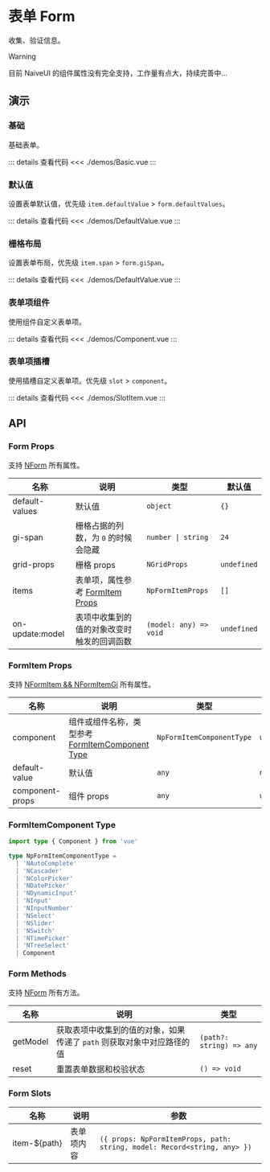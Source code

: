 # 表单 Form

收集、验证信息。

> [!WARNING]
> 目前 NaiveUI 的组件属性没有完全支持，工作量有点大，持续完善中...

## 演示

<script setup lang="ts">
import { Basic, DefaultValue, Grid, Component, SlotItem } from './demos'
</script>

### 基础

基础表单。

<Basic />

::: details 查看代码
<<< ./demos/Basic.vue
:::

### 默认值

设置表单默认值，优先级 `item.defaultValue` > `form.defaultValues`。

<DefaultValue />

::: details 查看代码
<<< ./demos/DefaultValue.vue
:::

### 栅格布局

设置表单布局，优先级 `item.span` > `form.giSpan`。

<Grid />

::: details 查看代码
<<< ./demos/DefaultValue.vue
:::

### 表单项组件

使用组件自定义表单项。

<Component />

::: details 查看代码
<<< ./demos/Component.vue
:::

### 表单项插槽

使用插槽自定义表单项。优先级 `slot` > `component`。

<SlotItem />

::: details 查看代码
<<< ./demos/SlotItem.vue
:::

## API

### Form Props

支持 [NForm](https://www.naiveui.com/zh-CN/light/components/form#Form-Props) 所有属性。

| 名称            | 说明                                               | 类型                   | 默认值      |
| --------------- | -------------------------------------------------- | ---------------------- | ----------- |
| default-values  | 默认值                                             | `object`               | `{}`        |
| gi-span         | 栅格占据的列数，为 `0` 的时候会隐藏                | `number \| string`     | `24`        |
| grid-props      | 栅格 props                                         | `NGridProps`           | `undefined` |
| items           | 表单项，属性参考 [FormItem Props](#formitem-props) | `NpFormItemProps`      | `[]`        |
| on-update:model | 表项中收集到的值的对象改变时触发的回调函数         | `(model: any) => void` | `undefined` |

### FormItem Props

支持 [NFormItem && NFormItemGi](https://www.naiveui.com/zh-CN/light/components/form#FormItem-Props) 所有属性。

| 名称            | 说明                                                                       | 类型                      | 默认值      |
| --------------- | -------------------------------------------------------------------------- | ------------------------- | ----------- |
| component       | 组件或组件名称，类型参考 [FormItemComponent Type](#formitemcomponent-type) | `NpFormItemComponentType` | `undefined` |
| default-value   | 默认值                                                                     | `any`                     | `null`      |
| component-props | 组件 props                                                                 | `any`                     | `undefined` |

### FormItemComponent Type

```ts
import type { Component } from 'vue'

type NpFormItemComponentType =
  | 'NAutoComplete'
  | 'NCascader'
  | 'NColorPicker'
  | 'NDatePicker'
  | 'NDynamicInput'
  | 'NInput'
  | 'NInputNumber'
  | 'NSelect'
  | 'NSlider'
  | 'NSwitch'
  | 'NTimePicker'
  | 'NTreeSelect'
  | Component
```

### Form Methods

支持 [NForm](https://www.naiveui.com/zh-CN/light/components/form#Form-Methods) 所有方法。

| 名称     | 说明                                                                   | 类型                     |
| -------- | ---------------------------------------------------------------------- | ------------------------ |
| getModel | 获取表项中收集到的值的对象，如果传递了 `path` 则获取对象中对应路径的值 | `(path?: string) => any` |
| reset    | 重置表单数据和校验状态                                                 | `() => void`             |

### Form Slots

| 名称           | 说明       | 参数                                                                     |
| -------------- | ---------- | ------------------------------------------------------------------------ |
| item-$\{path\} | 表单项内容 | `({ props: NpFormItemProps, path: string, model: Record<string, any> })` |

